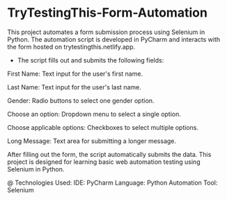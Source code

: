 # TryTestingThis-Form-Automation
This project automates a form submission process using Selenium in Python. The automation script is developed in PyCharm and interacts with the form hosted on trytestingthis.netlify.app.


* The script fills out and submits the following fields:


First Name: Text input for the user's first name.

Last Name: Text input for the user's last name.

Gender: Radio buttons to select one gender option.

Choose an option: Dropdown menu to select a single option.

Choose applicable options: Checkboxes to select multiple options.

Long Message: Text area for submitting a longer message.

After filling out the form, the script automatically submits the data. This project is designed for learning basic web automation testing using Selenium in Python.


@ Technologies Used:
IDE: PyCharm
Language: Python
Automation Tool: Selenium
 
